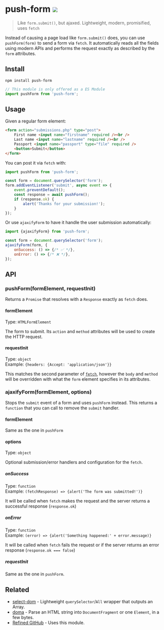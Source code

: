 # push-form [![][badge-gzip]][link-bundlephobia]

[badge-gzip]: https://img.shields.io/bundlephobia/minzip/push-form.svg?label=gzipped
[link-bundlephobia]: https://bundlephobia.com/result?p=push-form

> Like `form.submit()`, but ajaxed. Lightweight, modern, promisified, uses `fetch`

Instead of causing a page load like `form.submit()` does, you can use `pushForm(form)` to send a form via `fetch`. It automatically reads all the fields using modern APIs and performs the request exactly as described by the `form` attributes.

## Install

```
npm install push-form
```

```js
// This module is only offered as a ES Module
import pushForm from 'push-form';
```

## Usage

Given a regular form element:

```html
<form action="submissions.php" type="post">
	First name <input name="firstname" required /><br />
	Last name <input name="lastname" required /><br />
	Passport <input name="passport" type="file" required />
	<button>Submit</button>
</form>
```

You can post it via `fetch` with:

```js
import pushForm from 'push-form';

const form = document.querySelector('form');
form.addEventListener('submit', async event => {
	event.preventDefault();
	const response = await pushForm();
	if (response.ok) {
		alert('Thanks for your submission!');
	}
});
```

Or use `ajaxifyForm` to have it handle the user submission automatically:

```js
import {ajaxifyForm} from 'push-form';

const form = document.querySelector('form');
ajaxifyForm(form, {
	onSuccess: () => {/* ✅ */},
	onError: () => {/* ❌ */},
});
```

## API

### pushForm(formElement, requestInit)

Returns a `Promise` that resolves with a `Response` exactly as `fetch` does.

#### formElement

Type: `HTMLFormElement`

The form to submit. Its `action` and `method` attributes will be used to create the HTTP request.

#### requestInit

Type: `object` <br>
Example: `{headers: {Accept: 'application/json'}}`

This matches the second parameter of [`fetch`](https://developer.mozilla.org/en-US/docs/Web/API/WindowOrWorkerGlobalScope/fetch), however the `body` and `method` will be overridden with what the `form` element specifies in its attributes.

### ajaxifyForm(formElement, options)

Stops the `submit` event of a form and uses `pushForm` instead. This returns a `function` that you can call to remove the `submit` handler.

#### formElement

Same as the one in `pushForm`

#### options

Type: `object`

Optional submission/error handlers and configuration for the `fetch`.

##### onSuccess

Type: `function`<br>
Example: `(fetchResponse) => {alert('The form was submitted!')}`

It will be called when `fetch` makes the request and the server returns a successful response (`response.ok`)

##### onError

Type: `function`<br>
Example: `(error) => {alert('Something happened:' + error.message)}`

It will be called when `fetch` fails the request or if the server returns an error response (`response.ok === false`)

##### requestInit

Same as the one in `pushForm`.

## Related

- [select-dom](https://github.com/fregante/select-dom) - Lightweight `querySelector`/`All` wrapper that outputs an Array.
- [doma](https://github.com/fregante/doma) - Parse an HTML string into `DocumentFragment` or one `Element`, in a few bytes.
- [Refined GitHub](https://github.com/sindresorhus/refined-github) - Uses this module.
